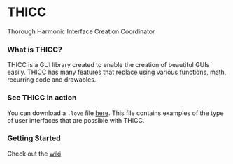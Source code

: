 # THICC
Thorough Harmonic Interface Creation Coordinator

### What is THICC?
THICC is a GUI library created to enable the creation of beautiful GUIs easily. THICC has many features that replace using various functions, math, recurring code and drawables.

### See THICC in action
You can download a `.love` file [here](https://github.com/EWalnut/THICC). This file contains examples of the type of user interfaces that are possible with THICC.

### Getting Started
Check out the [wiki](https://github.com/EWalnut/THICC)
